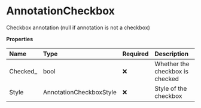 # AnnotationCheckbox

Checkbox annotation (null if annotation is not a checkbox)

**Properties**

| Name      | Type                    | Required | Description                     |
| :-------- | :---------------------- | :------- | :------------------------------ |
| Checked\_ | bool                    | ❌       | Whether the checkbox is checked |
| Style     | AnnotationCheckboxStyle | ❌       | Style of the checkbox           |
